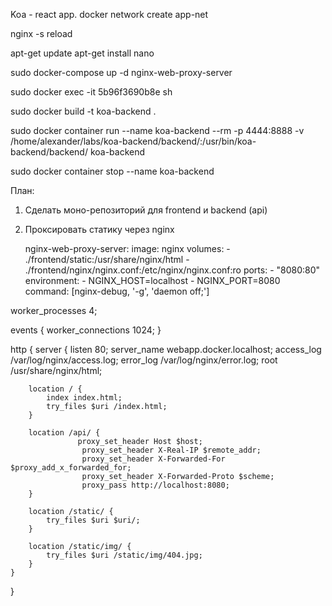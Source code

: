 Koa - react app.
docker network create app-net



nginx -s reload

apt-get update
apt-get install nano


sudo docker-compose up -d nginx-web-proxy-server

sudo docker exec -it 5b96f3690b8e sh

sudo docker build -t koa-backend .

sudo docker container run --name koa-backend --rm -p 4444:8888 -v /home/alexander/labs/koa-backend/backend/:/usr/bin/koa-backend/backend/ koa-backend

sudo docker container stop --name koa-backend


План:
1) Сделать моно-репозиторий для frontend и backend (api)
2) Проксировать статику через nginx


    nginx-web-proxy-server:
      image: nginx
      volumes:
       - ./frontend/static:/usr/share/nginx/html
       - ./frontend/nginx/nginx.conf:/etc/nginx/nginx.conf:ro
      ports:
       - "8080:80"
      environment:
       - NGINX_HOST=localhost
       - NGINX_PORT=8080
      command: [nginx-debug, '-g', 'daemon off;']




worker_processes 4;

events { worker_connections 1024; }

http {
server {
listen 80;
server_name webapp.docker.localhost;
access_log /var/log/nginx/access.log;
error_log /var/log/nginx/error.log;
root /usr/share/nginx/html;

        location / {
            index index.html;
            try_files $uri /index.html;
        }

        location /api/ {
                   proxy_set_header Host $host;
                    proxy_set_header X-Real-IP $remote_addr;
                    proxy_set_header X-Forwarded-For $proxy_add_x_forwarded_for;
                    proxy_set_header X-Forwarded-Proto $scheme;
                    proxy_pass http://localhost:8080;
        }

        location /static/ {
            try_files $uri $uri/;
        }

        location /static/img/ {
            try_files $uri /static/img/404.jpg;
        }
    }
}
